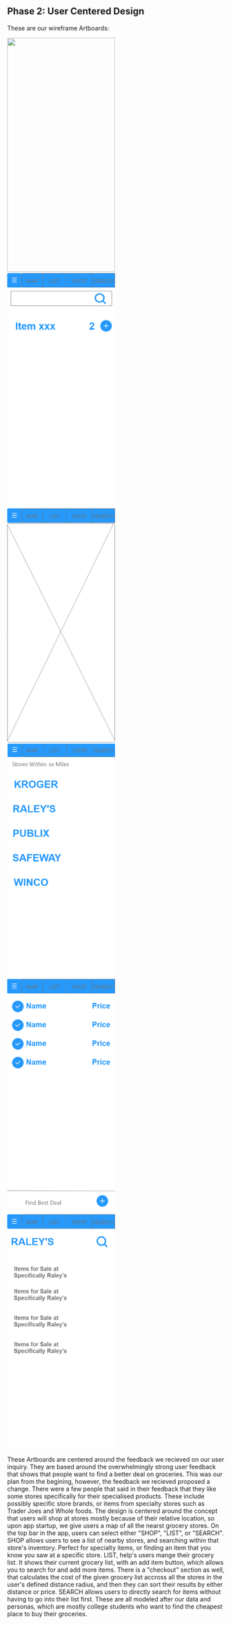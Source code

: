 ## Phase 2: User Centered Design

These are our wireframe Artboards:

<kbd>
  <a href="GroceryPals/phase2/Deals%20List.png"><img src="GroceryPals/phase2/Deals%20List.png" height="541" width="250"/></a>
</kbd>
<kbd>
  <img src="https://github.com/UsabilityEngineering/GroceryPals/blob/master/phase2/SEARCH.png" height="541" width="250"\>
</kbd>
<kbd>
  <img src="https://github.com/UsabilityEngineering/GroceryPals/blob/master/phase2/MAP%20PAGE.png" height="541" width="250"\>
</kbd>
<kbd>
  <img src="https://github.com/UsabilityEngineering/GroceryPals/blob/master/phase2/SHOPPER.png" height="541" width="250"\>
</kbd>
<kbd>
  <img src="https://github.com/UsabilityEngineering/GroceryPals/blob/master/phase2/SHOPPING%20LIST.png" height="541" width="250"\>
</kbd>
<kbd>
  <img src="https://github.com/UsabilityEngineering/GroceryPals/blob/master/phase2/SPECIFIC%20STORE.png" height="541" width="250"\>
</kbd>


These Artboards are centered around the feedback we recieved on our user inquiry. They are based around the overwhelmingly strong user feedback that shows that people want to find a better deal on groceries. This was our plan from the begining, however, the feedback we recieved proposed a change. There were a few people that said in their feedback that they like some stores specifically for their specialised products. These include possibly specific store brands, or items from specialty stores such as Trader Joes and Whole foods. The design is centered around the concept that users will shop at stores mostly because of their relative location, so upon app startup, we give users a map of all the nearst grocery stores. On the top bar in the app, users can select either "SHOP", "LIST", or "SEARCH". SHOP allows users to see a list of nearby stores, and searching within that store's inventory. Perfect for specialty items, or finding an item that you know you saw at a specific store. LIST, help's users mange their grocery list. It shows their current grocery list, with an add item button, which allows you to search for and add more items. There is a "checkout" section as well, that calculates the cost of the given grocery list accross all the stores in the user's defined distance radius, and then they can sort their results by either distance or price. SEARCH allows users to directly search for items without having to go into their list first. These are all modeled after our data and personas, which are mostly college students who want to find the cheapest place to buy their groceries.
